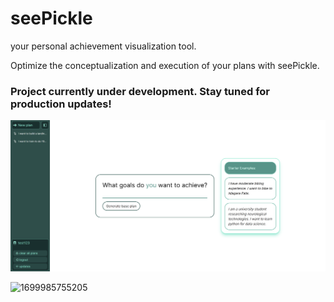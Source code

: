 # seePickle

your personal achievement visualization tool.

Optimize the conceptualization and execution of your plans with seePickle.

### Project currently under development. Stay tuned for production updates!

![1699985821475](image/README/1699985821475.png)

![1699985755205](image/README/1699985755205.png)
